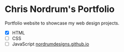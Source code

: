 # Chris Nordrum's Portfolio
Portfolio website to showcase my web design projects.
- [x] HTML
- [ ] CSS
- [ ] JavaScript
[nordrumdesigns.github.io](https://nordrumdesigns.github.io/)